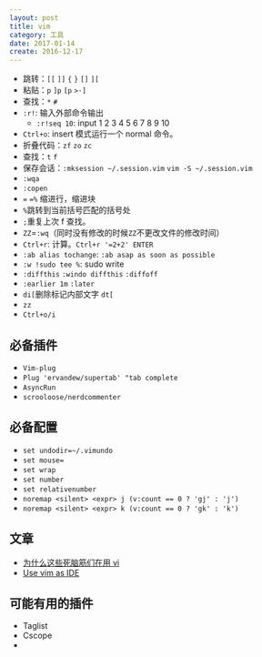 ```yaml
---
layout: post
title: vim
category: 工具
date: 2017-01-14
create: 2016-12-17
---
```


* 跳转：`[[` `]]` `{` `}` `[]` `][`
* 粘贴：`p` `]p` `[p` `>·]`
* 查找：`*` `#`
* `:r!`: 输入外部命令输出
    * `:r!seq 10`: input 1 2 3 4 5 6 7 8 9 10
* `Ctrl+o`: insert 模式运行一个 normal 命令。
* 折叠代码：`zf` `zo` `zc`
* 查找：`t` `f`
* 保存会话：`:mksession ~/.session.vim` `vim -S ~/.session.vim`
* `:wqa`
* `:copen`
* `=` `=%` 缩进行，缩进块
* `%`跳转到当前括号匹配的括号处
* `;`重复上次 f 查找。
* `ZZ`=`:wq`（同时没有修改的时候`ZZ`不更改文件的修改时间）
* `Ctrl+r`: 计算。`Ctrl+r '=2+2' ENTER`
* `:ab alias tochange`: `:ab asap as soon as possible`
* `:w !sudo tee %`: sudo write
* `:diffthis` `:windo diffthis` `:diffoff`
* `:earlier 1m` `:later`
* `di[`删除标记内部文字 `dt[`
* `zz`
* `Ctrl+o/i`


## 必备插件
* `Vim-plug`
* `Plug 'ervandew/supertab' "tab complete`
* `AsyncRun`
* `scrooloose/nerdcommenter`

## 必备配置
* `set undodir=~/.vimundo`
* `set mouse=`
* `set wrap`
* `set number`
* `set relativenumber`
* `noremap <silent> <expr> j (v:count == 0 ? 'gj' : 'j')`
* `noremap <silent> <expr> k (v:count == 0 ? 'gk' : 'k')`

## 文章
* [为什么这些死脑筋们在用 vi](https://www.oschina.net/news/25882/why-they-are-using-vi)
* [Use vim as IDE](https://github.com/yangyangwithgnu/use_vim_as_ide)

## 可能有用的插件
* Taglist
* Cscope
*
